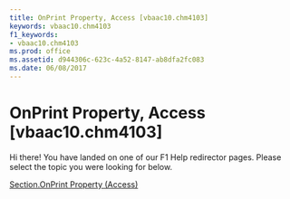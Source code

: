 ```yaml
---
title: OnPrint Property, Access [vbaac10.chm4103]
keywords: vbaac10.chm4103
f1_keywords:
- vbaac10.chm4103
ms.prod: office
ms.assetid: d944306c-623c-4a52-8147-ab8dfa2fc083
ms.date: 06/08/2017
---
```



# OnPrint Property, Access [vbaac10.chm4103]

Hi there! You have landed on one of our F1 Help redirector pages. Please select the topic you were looking for below.

[Section.OnPrint Property (Access)](http://msdn.microsoft.com/library/f8df36f2-697b-7a1d-6343-76d2a2a7b0cf%28Office.15%29.aspx)

